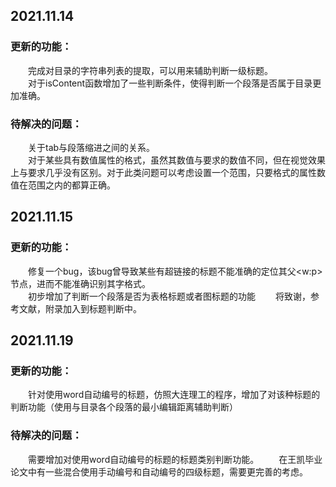 ## 2021.11.14
### 更新的功能：
&emsp;&emsp;完成对目录的字符串列表的提取，可以用来辅助判断一级标题。  
&emsp;&emsp;对于isContent函数增加了一些判断条件，使得判断一个段落是否属于目录更加准确。  
### 待解决的问题：
&emsp;&emsp;关于tab与段落缩进之间的关系。  
&emsp;&emsp;对于某些具有数值属性的格式，虽然其数值与要求的数值不同，但在视觉效果上与要求几乎没有区别。对于此类问题可以考虑设置一个范围，只要格式的属性数值在范围之内的都算正确。
## 2021.11.15
### 更新的功能：
&emsp;&emsp;修复一个bug，该bug曾导致某些有超链接的标题不能准确的定位其父\<w:p>节点，进而不能准确识别其字格式。  
&emsp;&emsp;初步增加了判断一个段落是否为表格标题或者图标题的功能
&emsp;&emsp;将致谢，参考文献，附录加入到标题判断中。
## 2021.11.19
### 更新的功能：
&emsp;&emsp;针对使用word自动编号的标题，仿照大连理工的程序，增加了对该种标题的判断功能（使用与目录各个段落的最小编辑距离辅助判断）
### 待解决的问题：
&emsp;&emsp;需要增加对使用word自动编号的标题的标题类别判断功能。
&emsp;&emsp;在王凯毕业论文中有一些混合使用手动编号和自动编号的四级标题，需要更完善的考虑。